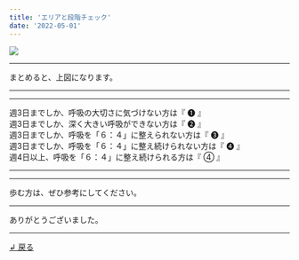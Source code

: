 ```yaml
---
title: 'エリアと段階チェック'
date: '2022-05-01'
---
```

![](/images/0-12344.jpg)
***
まとめると、上図になります。
***
***
週3日までしか、呼吸の大切さに気づけない方は『 ➊ 』  
週3日までしか、深く大きい呼吸ができない方は『 ➋ 』  
週3日までしか、呼吸を「６：４」に整えられない方は『 ➌ 』  
週3日までしか、呼吸を「６：４」に整え続けられない方は『 ➍ 』  
週4日以上、呼吸を「６：４」に整え続けられる方は『 ④ 』
***
***
歩む方は、ぜひ参考にしてください。
***
ありがとうございました。
***
[ ↲ 戻る ](https://01234567890.thebase.in/about)
